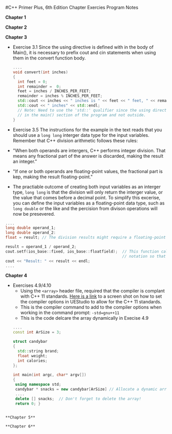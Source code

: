 #C++ Primer Plus, 6th Edition Chapter Exercies Program Notes

**Chapter 1**

**Chapter 2**

**Chapter 3**
- Exercise 3.1
  Since the using directive is defined with in the body of Main(), it is necessary to prefix cout and cin statements when using them in the convert function body.
   
    ```C++
    ....
    void convert(int inches)
    {
	  int feet = 0;
	  int remainder =  0;
	  feet = inches / INCHES_PER_FEET;
	  remainder = inches % INCHES_PER_FEET;
	  std::cout << inches << " inches is " << feet << " feet, " << remainder;
	  std::cout << " inches" << std::endl;	
	  // Note: Need to use the 'std::' qualifier since the using directive is included
	  // in the main() section of the program and not outside.
    }
    ````
- Exercise 3.5
  The instructions for the example in the text reads that you should use a `long long` interger data type for the input variables.  Remember that C++ division arithmetic follows these rules:
 - "When both operands are intergers, C++ performs integer division.  That means any fractional part of the answer is discarded, making the result an integer."
 - "If one or both operands are floating-point values, the fractional part is kep, making the result floating-point."
 - The practiable outcome of creating both input variables as an interger type, `long long` is that the division will only return the interger value, or the value that comes before a decimal point.  To simplify this excerise, you can define the input variables as a floating-point data type, such as `long double` or the like and the percision from divison operations will now be presevered.
  ```C++
  ....
  long double operand_1;
  long double operand_2:
  float = result; // The division results might require a floating-point type larger than float
  
  result = operand_1 / operand_2;
  cout.setf(ios_base::fixed, ios_base::floatfield);  // This function call setf() forces the output to stay in fixed-point
                                                     // notation so that you can better see the precision.
  cout << "Result: " << result << endl;
  ....
  ```
**Chapter 4**
- Exercises 4.9/4.10
  -  Using the `<array>` header file, required that the compiler is complant with C++ 11 standards.  [Here is a     link](https://github.com/catwomp1/cpp_primer/blob/master/images/cpp_11.png) to a screen shot on how to set the compiler options in UEStudio to allow for the C++ 11 standards.
  -  This is the compiler command to add to the compiler options when working in the command prompt: `-std=gnu++11`
  -  This is the code delcare the array dynamically in Execise 4.9
    ```C++
    ....
    const int ArSize = 3;

    struct candybar
    {
      std::string brand;
      float weight;
      int calories;
    };
      
    int main(int argc, char* argv[])
    {
     using namespace std;	
     candybar * snacks = new candybar[ArSize] // Allocate a dynamic array of type candybar structures
     ....
     delete [] snacks;  // Don't forget to delete the array!
     return 0; }
     
```
**Chapter 5**

**Chapter 6**
